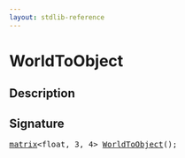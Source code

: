```yaml
---
layout: stdlib-reference
---
```


# WorldToObject

## Description





## Signature 

<pre>
<a href="/stdlib-reference/types/matrix/index">matrix</a>&lt;<span class="code_keyword">float</span>, 3, 4&gt; <a href="/stdlib-reference/global-decls/WorldToObject">WorldToObject</a>();

</pre>

